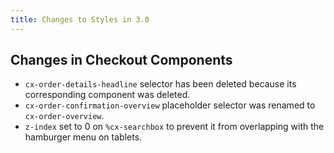 ```yaml
---
title: Changes to Styles in 3.0
---
```


## Changes in Checkout Components

* `cx-order-details-headline` selector has been deleted because its corresponding component was deleted.
* `cx-order-confirmation-overview` placeholder selector was renamed to `cx-order-overview`.
* `z-index` set to 0 on `%cx-searchbox` to prevent it from overlapping with the hamburger menu on tablets.
